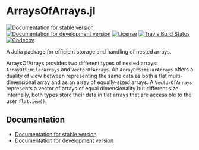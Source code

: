 # ArraysOfArrays.jl

[![Documentation for stable version](https://img.shields.io/badge/docs-stable-blue.svg)](https://oschulz.github.io/ArraysOfArrays.jl/stable)
[![Documentation for development version](https://img.shields.io/badge/docs-dev-blue.svg)](https://oschulz.github.io/ArraysOfArrays.jl/dev)
[![License](http://img.shields.io/badge/license-MIT-brightgreen.svg?style=flat)](LICENSE.md)
[![Travis Build Status](https://travis-ci.com/oschulz/ArraysOfArrays.jl.svg?branch=master)](https://travis-ci.com/oschulz/ArraysOfArrays.jl)
[![Codecov](https://codecov.io/gh/oschulz/ArraysOfArrays.jl/branch/master/graph/badge.svg)](https://codecov.io/gh/oschulz/ArraysOfArrays.jl)


A Julia package for efficient storage and handling of nested arrays.

ArraysOfArrays provides two different types of nested arrays: `ArrayOfSimilarArrays` and `VectorOfArrays`.
An `ArrayOfSimilarArrays` offers a duality of view between representing the same data as both a flat multi-dimensional array and as an array of equally-sized arrays. A `VectorOfArrays` represents a vector of arrays of equal dimensionality but different size. Internally, both types store their data in flat arrays that are accessible to the user `flatview()`.

## Documentation

* [Documentation for stable version](https://oschulz.github.io/ArraysOfArrays.jl/stable)
* [Documentation for development version](https://oschulz.github.io/ArraysOfArrays.jl/dev)
